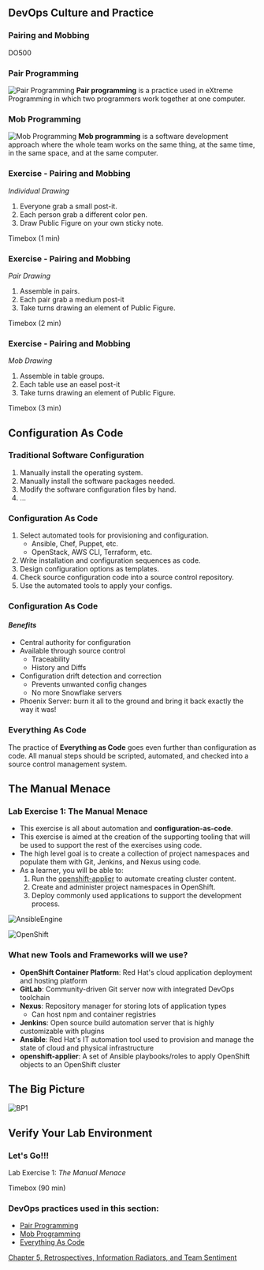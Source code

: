 <!-- .slide: data-background-image="images/RH_NewBrand_Background.png" -->
## DevOps Culture and Practice <!-- {_class="course-title"} -->
### Pairing and Mobbing <!-- {_class="title-color"} -->
DO500 <!-- {_class="title-color"} -->



<!--.slide: id="pair-mob" -->
### Pair Programming
![Pair Programming](images/PairAndMob/coaching-coders-coding-7374.jpg) <!-- {_class="inline-image"} -->
**Pair programming** is a practice used in eXtreme Programming in which
two programmers work together at one computer.


### Mob Programming
![Mob Programming](images/PairAndMob/chairs-developer-development-1181376.jpg) <!-- {_class="inline-image"} -->
**Mob programming** is a software development approach where the whole team
works on the same thing, at the same time, in the same space, and at the same
computer.



### Exercise - Pairing and Mobbing
_Individual Drawing_

1. Everyone grab a small post-it.
2. Each person grab a different color pen.
3. Draw Public Figure on your own sticky note.

Timebox (1 min) <!-- {_class="small"} -->


### Exercise - Pairing and Mobbing
_Pair Drawing_
1. Assemble in pairs.
2. Each pair grab a medium post-it
3. Take turns drawing an element of Public Figure.

Timebox (2 min) <!-- {_class="small"} -->


### Exercise - Pairing and Mobbing
_Mob Drawing_
1. Assemble in table groups.
2. Each table use an easel post-it
3. Take turns drawing an element of Public Figure.

Timebox (3 min) <!-- {_class="small"} -->



<!--.slide: id="config-as-code" -->
## Configuration As Code


### Traditional Software Configuration
1. Manually install the operating system.
2. Manually install the software packages needed.
3. Modify the software configuration files by hand.
4. ...


### Configuration As Code
1. Select automated tools for provisioning and configuration.
   * Ansible, Chef, Puppet, etc.
   * OpenStack, AWS CLI, Terraform, etc.
2. Write installation and configuration sequences as code.
3. Design configuration options as templates.
4. Check source configuration code into a source control repository.
5. Use the automated tools to apply your configs.


### Configuration As Code
#### _Benefits_
* Central authority for configuration
* Available through source control
  * Traceability
  * History and Diffs
* Configuration drift detection and correction
  * Prevents unwanted config changes
  * No more Snowflake servers
* Phoenix Server: burn it all to the ground and bring it back exactly the
way it was!


### Everything As Code
The practice of **Everything as Code** goes even further than configuration as code. All
manual steps should be scripted, automated, and checked into a source control
management system.



<!--.slide: id="manual-menace" -->
## The Manual Menace


### Lab Exercise 1: The Manual Menace
* This exercise is all about automation and **configuration-as-code**.
* This exercise is aimed at the creation of the supporting tooling that will be
used to support the rest of the exercises using code.
* The high level goal is to create a collection of project namespaces and
populate them with Git, Jenkins, and Nexus using code.
* As a learner, you will be able to:
  1. Run the [openshift-applier](https://github.com/redhat-cop/openshift-applier/)
  to automate creating cluster content.
  2. Create and administer project namespaces in OpenShift.
  3. Deploy commonly used applications to support the development process.


![AnsibleEngine](images/PairAndMob/ansible.png)


![OpenShift](images/PairAndMob/openshift.png)


### What new Tools and Frameworks will we use?
* **OpenShift Container Platform**: Red Hat's cloud application deployment and
hosting platform
* **GitLab**: Community-driven Git server now with integrated DevOps toolchain
* **Nexus**: Repository manager for storing lots of application types
  * Can host npm and container registries
* **Jenkins**: Open source build automation server that is highly customizable with plugins
* **Ansible**: Red Hat's IT automation tool used to provision and manage the
state of cloud and physical infrastructure
* **openshift-applier**: A set of Ansible playbooks/roles to apply OpenShift
objects to an OpenShift cluster



## The Big Picture
![BP1](images/bp-1-manual-menace.jpg)



## Verify Your Lab Environment



### Let's Go!!!
Lab Exercise 1: _The Manual Menace_

Timebox (90 min) <!-- {_class="small"} -->



<!-- .slide: data-background-image="images/chef-background.png", class="white-style" -->
### DevOps practices used in this section:
- [Pair Programming](https://openpracticelibrary.com/practice/pair-programming/)
- [Mob Programming](https://openpracticelibrary.com/practice/mob-programming/)
- [Everything As Code](https://openpracticelibrary.com/practice/everything-as-code/)



<!-- .slide: data-background-image="css/images/RH_Chapter_Title_Background2.png", class="white-style" -->
[Chapter 5, Retrospectives, Information Radiators, and Team Sentiment](chapter05.html)
